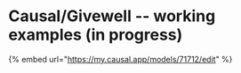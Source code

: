 # Causal/Givewell -- working examples (in progress)

{% embed url="https://my.causal.app/models/71712/edit" %}
